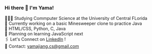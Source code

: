 ### Hi there 👋 I'm Yama! 

👩🏻‍💻 Studying Commputer Science at the University of Central FLorida <br/>
🔭 Currently working on a basic Minesweeper clone to practice Java <br/>
🌷 HTML/CSS, Python, C, Java <br/>
🌱 Planning on learning JavaScript next <br/>
🖇️ Let's Connect on [LinkedIn](https://linkedin.com/in/yamajiang) ! <br/>
💌 Contact: yamajiang.cs@gmail.com <br/>


